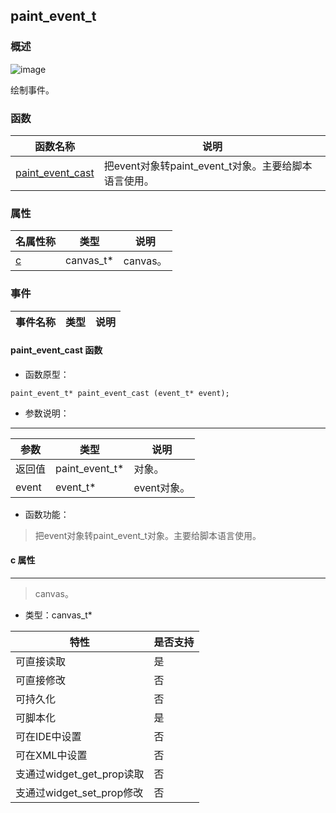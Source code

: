 ## paint\_event\_t
### 概述
![image](images/paint_event_t_0.png)

 绘制事件。

### 函数
<p id="paint_event_t_methods">

| 函数名称 | 说明 | 
| -------- | ------------ | 
| <a href="#paint_event_t_paint_event_cast">paint\_event\_cast</a> | 把event对象转paint_event_t对象。主要给脚本语言使用。 |
### 属性
<p id="paint_event_t_properties">

| 名属性称 | 类型 | 说明 | 
| -------- | ----- | ------------ | 
| <a href="#paint_event_t_c">c</a> | canvas_t* | canvas。 |
### 事件
<p id="paint_event_t_events">

| 事件名称 | 类型  | 说明 | 
| -------- | ----- | ------- | 
#### paint\_event\_cast 函数
* 函数原型：

```
paint_event_t* paint_event_cast (event_t* event);
```

* 参数说明：

-----------------------

| 参数 | 类型 | 说明 |
| -------- | ----- | --------- |
| 返回值 | paint\_event\_t* | 对象。 |
| event | event\_t* | event对象。 |
* 函数功能：

> <p id="paint_event_t_paint_event_cast"> 把event对象转paint_event_t对象。主要给脚本语言使用。




#### c 属性
-----------------------
> <p id="paint_event_t_c"> canvas。



* 类型：canvas\_t*

| 特性 | 是否支持 |
| -------- | ----- |
| 可直接读取 | 是 |
| 可直接修改 | 否 |
| 可持久化   | 否 |
| 可脚本化   | 是 |
| 可在IDE中设置 | 否 |
| 可在XML中设置 | 否 |
| 支通过widget_get_prop读取 | 否 |
| 支通过widget_set_prop修改 | 否 |
